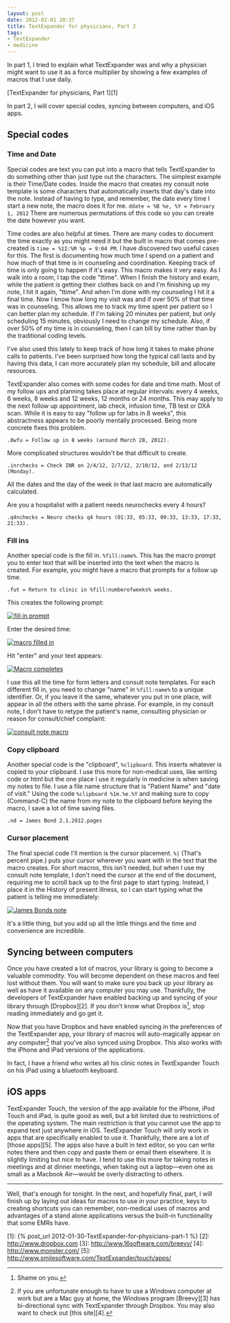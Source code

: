 ```yaml
---
layout: post
date: 2012-02-01 20:37
title: TextExpander for physicians, Part 2
tags:
- TextExpander 
- medicine
---
```


In part 1, I tried to explain what TextExpander was and why a physician might want to use it as a force multiplier by showing a few examples of macros that I use daily.

[TextExpander for physicians, Part 1][1]

In part 2, I will cover special codes, syncing between computers, and iOS apps.
## Special codes

### Time and Date

Special codes are text you can put into a macro that tells TextExpander to do something other than just type out the characters. The simplest example is their Time/Date codes. Inside the macro that creates my consult note template is some characters that automatically inserts that day's date into the note. Instead of having to type, and remember, the date every time I start a new note, the macro does it for me. `ddate = %B %e, %Y = February 1, 2012` There are numerous permutations of this code so you can create the date however you want.

Time codes are also helpful at times. There are many codes to document the time exactly as you might need it but the built in macro that comes pre-created is `time = %1I:%M %p = 9:04 PM`. I have discovered two useful cases for this. The first is documenting how much time I spend on a patient and how much of that time is in counseling and coordination. Keeping track of time is only going to happen if it's easy. This macro makes it very easy. As I walk into a room, I tap the code "ttime". When I finish the history and exam, while the patient is getting their clothes back on and I'm finishing up my note, I hit it again, "ttime". And when I'm done with my counseling I hit it a final time. Now I know how long my visit was and if over 50% of that time was in counseling. This allows me to track my time spent per patient so I can better plan my schedule. If I'm taking 20 minutes per patient, but only scheduling 15 minutes, obviously I need to change my schedule. Also, if over 50% of my time is in counseling, then I can bill by time rather than by the traditional coding levels.

I've also used this lately to keep track of how long it takes to make phone calls to patients. I've been surprised how long the typical call lasts and by having this data, I can more accurately plan my schedule, bill and allocate resources.

TextExpander also comes with some codes for date and time math. Most of my follow ups and planning takes place at regular intervals: every 4 weeks, 6 weeks, 8 weeks and 12 weeks, 12 months or 24 months. This may apply to the next follow up appointment, lab check, infusion time, TB test or DXA scan. While it is easy to say "follow up for labs in 8 weeks", this abstractness appears to be poorly mentally processed. Being more concrete fixes this problem.

	.8wfu = Follow up in 8 weeks (around March 28, 2012). 

More complicated structures wouldn't be that difficult to create.

	.inrchecks = Check INR on 2/4/12, 2/7/12, 2/10/12, and 2/13/12 (Monday).

All the dates and the day of the week in that last macro are automatically calculated.

Are you a hospitalist with a patient needs neurochecks every 4 hours?

	.q4nchecks = Neuro checks q4 hours (01:33, 05:33, 09:33, 13:33, 17:33, 21:33). 

### Fill ins

Another special code is the fill in. `%fill:name%`. This has the macro prompt you to enter text that will be inserted into the text when the macro is created. For example, you might have a macro that prompts for a follow up time.

	.fut = Return to clinic in %fill:numberofweeks% weeks.

This creates the following prompt:

[![fill in prompt](/images/textexpander_fut.png)](/images/textexpander_fut.png) 

Enter the desired time:

[![macro filled in](/images/textexpander_fut_2.png)](/images/textexpander_fut_2.png) 

Hit "enter" and your text appears:

[![Macro completes](/images/textexpander_fut_3.png)](/images/textexpander_fut_3.png)  

I use this all the time for form letters and consult note templates. For each different fill in, you need to change "name" in `%fill:name%` to a unique identifier. Or, if you leave it the same, whatever you put in one place, will appear in all the others with the same phrase. For example, in my consult note, I don't have to retype the patient's name, consulting physician or reason for consult/chief complaint:

[![consult note macro](/images/consultnote_macro.png)](/images/consultnote_macro.png) 

### Copy clipboard

Another special code is the "clipboard", `%clipboard`. This inserts whatever is copied to your clipboard. I use this more for non-medical uses, like writing code or html but the one place I use it regularly in medicine is when saving my notes to file. I use a file name structure that is "Patient Name" and "date of visit." Using the code `%clipboard %1m.%e.%Y` and making sure to copy (Command-C) the name from my note to the clipboard before keying the macro, I save a lot of time saving files.

	.nd = James Bond 2.1.2012.pages

### Cursor placement

The final special code I'll mention is the cursor placement. `%|` (That's percent pipe.) puts your cursor wherever you want with in the text that the macro creates. For short macros, this isn't needed, but when I use my consult note template, I don't need the cursor at the end of the document, requiring me to scroll back up to the first page to start typing. Instead, I place it in the History of present illness, so I can start typing what the patient is telling me immediately:

[![James Bonds note](/images/James_Bond_note.png)](/images/James_Bond_note.png) 

It's a little thing, but you add up all the little things and the time and convenience are incredible.

## Syncing between computers

Once you have created a lot of macros, your library is going to become a valuable commodity. You will become dependent on these macros and feel lost without them. You will want to make sure you back up your library as well as have it available on any computer you may use. Thankfully, the developers of TextExpander have enabled backing up and syncing of your library through [Dropbox][2]. If you don't know what Dropbox is[^1202012211], stop reading immediately and go get it. 

Now that you have Dropbox and have enabled syncing in the preferences of the TextExpander app, your library of macros will auto-magically appear on any computer[^1202012213] that you've also synced using Dropbox. This also works with the iPhone and iPad versions of the applications.

In fact, I have a friend who writes all his clinic notes in TextExpander Touch on his iPad using a bluetooth keyboard.

## iOS apps

TextExpander Touch, the version of the app available for the iPhone, iPod Touch and iPad, is quite good as well, but a bit limited due to restrictions of the operating system. The main restriction is that you cannot use the app to expand text just anywhere in iOS. TextExpander Touch will only work in apps that are specifically enabled to use it. Thankfully, there are a lot of [those apps][5]. The apps also have a built in text editor, so you can write notes there and then copy and paste them or email them elsewhere. It is slightly limiting but nice to have. I tend to use this more for taking notes in meetings and at dinner meetings, when taking out a laptop&#8212;even one as small as a Macbook Air&#8212;would be overly distracting to others.

---

Well, that's enough for tonight. In the next, and hopefully final, part, I will finish up by laying out ideas for macros to use in your practice, keys to creating shortcuts you can remember, non-medical uses of macros and advantages of a stand alone applications versus the built-in functionality that some EMRs have.




[^1202012211]:  Shame on you.

[^1202012213]:  If you are unfortunate enough to have to use a Windows computer at work but are a Mac guy at home, the Windows program [Breevy][3] has bi-directional sync with TextExpander through Dropbox. You may also want to check out [this site][4].

[1]: {% post_url 2012-01-30-TextExpander-for-physicians-part-1 %}
[2]: http://www.dropbox.com
[3]: http://www.16software.com/breevy/
[4]: http://www.monster.com/
[5]: http://www.smilesoftware.com/TextExpander/touch/apps/